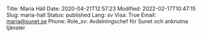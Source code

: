 Title: Maria Häll
Date: 2020-04-21T12:57:23
Modified: 2022-02-17T10:47:15
Slug: maria-hall
Status: published
Lang: sv
Visa: True
Email: maria@sunet.se
Phone: 
Role_sv: Avdelningschef för Sunet och anknutna tjänster
